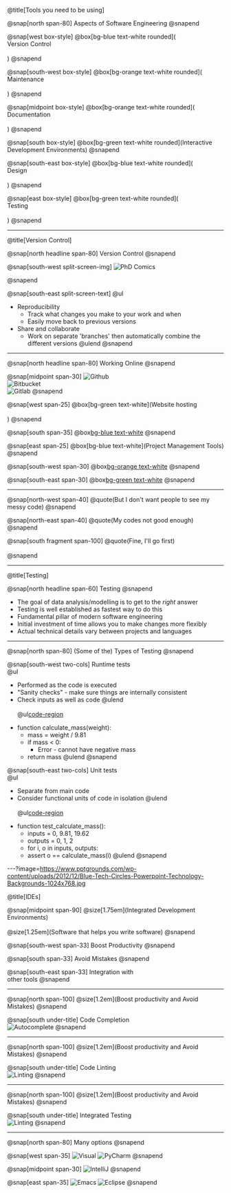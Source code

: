 @title[Tools you need to be using]

@snap[north span-80]
Aspects of Software Engineering
@snapend

<!-- @snap[midpoint under-title] -->
<!-- @ol[](false) -->
<!-- - Version Control -->
<!-- - Testing -->
<!-- - Interactive Development Environments -->
<!-- @olend -->
<!-- @snapend -->

@snap[west box-style]
@box[bg-blue text-white rounded](<br>Version Control<br><br>)
@snapend

@snap[south-west box-style]
@box[bg-orange text-white rounded](<br>Maintenance<br><br>)
@snapend

@snap[midpoint box-style]
@box[bg-orange text-white rounded](<br>Documentation<br><br>)
@snapend

@snap[south box-style]
@box[bg-green text-white rounded](Interactive Development Environments)
@snapend

@snap[south-east box-style]
@box[bg-blue text-white rounded](<br>Design<br><br>)
@snapend

@snap[east box-style]
@box[bg-green text-white rounded](<br>Testing<br><br>)
@snapend

---

@title[Version Control]

@snap[north headline span-80]
Version Control
@snapend

@snap[south-west split-screen-img]
![PhD Comics](http://phdcomics.com/comics/archive/phd101212s.gif)
<!-- <img src="http://phdcomics.com/comics/archive/phd101212s.gif" width="400px"> -->
@snapend

@snap[south-east split-screen-text]
@ul[](false)
- Reproducibility
  - Track what changes you make to your work and when
  - Easily move back to previous versions
- Share and collaborate
  - Work on separate 'branches' then automatically combine the different versions
@ulend
@snapend

---

@snap[north headline span-80]
Working Online
@snapend

@snap[midpoint span-30]
 ![Github](https://studyguide.itu.dk/~/media/studyguide/student-life/facilities-at-itu/it-facilities/github/github_logo.png?h=248&w=573&la=en)  
 ![Bitbucket](https://d301sr5gafysq2.cloudfront.net/6beed0228b70/img/logos/bitbucket/bitbucket-attribution-blue.svg)  
 ![Gitlab](https://cdn-images-1.medium.com/max/2000/1*A4gQU4Mtnz0YVNrl8pCwXg.png)
@snapend

@snap[west span-25]
@box[bg-green text-white](Website hosting<br><br>)
@snapend

@snap[south span-35]
@box[bg-blue text-white](Presentations (including this one))
@snapend

@snap[east span-25]
@box[bg-blue text-white](Project Management Tools)
@snapend

@snap[south-west span-30]
@box[bg-orange text-white](Testing)
@snapend

@snap[south-east span-30]
@box[bg-green text-white](Documentation)
@snapend

---

@snap[north-west span-40]
@quote(But I don't want people to see my messy code)
@snapend

@snap[north-east span-40]
@quote(My codes not good enough)
@snapend

@snap[south fragment span-100]
@quote(Fine, I'll go first)
<br><br>
@snapend

---

@title[Testing]

@snap[north headline span-60]
Testing
@snapend

* The goal of data analysis/modelling is to get to the *right* answer
* Testing is well established as fastest way to do this
* Fundamental pillar of modern software engineering
* Initial investment of time allows you to make changes more flexibly
* Actual technical details vary between projects and languages

---

@snap[north span-80]
(Some of the) Types of Testing
@snapend

@snap[south-west two-cols]
Runtime tests  
@ul[](false)
- Performed as the code is executed
- "Sanity checks" - make sure things are internally consistent
- Check inputs as well as code
@ulend
<br><br>
@ul[code-region](false)
* function calculate_mass(weight):
  * mass = weight / 9.81
  * if mass < 0:
    * Error - cannot have negative mass
  * return mass
@ulend
@snapend

@snap[south-east two-cols]
Unit tests  
@ul[](false)
- Separate from main code
- Consider functional units of code in isolation
@ulend
<br><br>
@ul[code-region](false)
* function test_calculate_mass():
  * inputs = 0, 9.81, 19.62
  * outputs = 0, 1, 2
  * for i, o in inputs, outputs:
  *   assert o == calculate_mass(i)
@ulend
@snapend

---?image=https://www.pptgrounds.com/wp-content/uploads/2012/12/Blue-Tech-Circles-Powerpoint-Technology-Backgrounds-1024x768.jpg

@title[IDEs]

@snap[midpoint span-90]
@size[1.75em](Integrated Development Environments)
<br><br>
@size[1.25em](Software that helps you write software)
@snapend

@snap[south-west span-33]
Boost Productivity
@snapend

@snap[south span-33]
Avoid Mistakes
@snapend

@snap[south-east span-33]
Integration with<br>
other tools
@snapend

---

@snap[north span-100]
@size[1.2em](Boost productivity and Avoid Mistakes)
@snapend

@snap[south under-title]
Code Completion<br>
![Autocomplete](https://code.visualstudio.com/assets/docs/languages/javascript/javascript_intellisense.gif)
@snapend

---

@snap[north span-100]
@size[1.2em](Boost productivity and Avoid Mistakes)
@snapend

@snap[south under-title]
Code Linting<br>
![Linting](https://code.visualstudio.com/assets/docs/languages/javascript/eslint_warning.png)
@snapend

---

@snap[north span-100]
@size[1.2em](Boost productivity and Avoid Mistakes)
@snapend

@snap[south under-title]
Integrated Testing<br>
![Linting](https://www.jetbrains.com/ruby/features/screenshots/testing/testing_ui@2x.png)
@snapend

---

@snap[north span-80]
Many options
@snapend

@snap[west span-35]
![Visual](https://upload.wikimedia.org/wikipedia/commons/thumb/1/19/Visual_Studio_2012_logo_and_wordmark.svg/2000px-Visual_Studio_2012_logo_and_wordmark.svg.png)
![PyCharm](https://upload.wikimedia.org/wikipedia/commons/thumb/a/a1/PyCharm_Logo.svg/1200px-PyCharm_Logo.svg.png)
@snapend

@snap[midpoint span-30]
![IntelliJ](https://upload.wikimedia.org/wikipedia/commons/thumb/d/d5/IntelliJ_IDEA_Logo.svg/1024px-IntelliJ_IDEA_Logo.svg.png)
@snapend

@snap[east span-35]
![Emacs](https://upload.wikimedia.org/wikipedia/commons/thumb/5/5f/Emacs-logo.svg/2000px-Emacs-logo.svg.png)
![Eclipse](https://upload.wikimedia.org/wikipedia/commons/thumb/d/d0/Eclipse-Luna-Logo.svg/274px-Eclipse-Luna-Logo.svg.png)
@snapend
